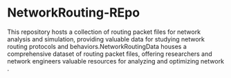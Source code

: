 # NetworkRouting-REpo
This repository hosts a collection of routing packet files for network analysis and simulation, providing valuable data for studying network routing protocols and behaviors.NetworkRoutingData houses a comprehensive dataset of routing packet files, offering researchers and network engineers valuable resources for analyzing and optimizing network .
